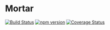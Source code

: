 # Mortar

[![Build Status](https://travis-ci.org/keystonejs/mortar.svg)](https://travis-ci.org/keystonejs/mortar)
[![npm version](https://badge.fury.io/js/mortar.svg)](http://npmjs.org/packages/mortar)
[![Coverage Status](https://coveralls.io/repos/keystonejs/mortar/badge.svg?branch=master)](https://coveralls.io/r/keystonejs/mortar?branch=master)
